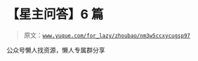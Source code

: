 # 【星主问答】6 篇

> 原文：[`www.yuque.com/for_lazy/zhoubao/nm3w5ccxycugsp97`](https://www.yuque.com/for_lazy/zhoubao/nm3w5ccxycugsp97)

公众号懒人找资源，懒人专属群分享